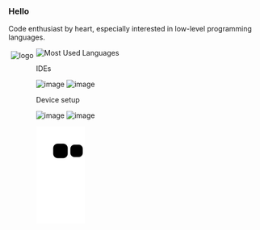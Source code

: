 ### Hello
Code enthusiast by heart, especially interested in low-level programming languages. 

![Most Used Languages](https://github-readme-stats.vercel.app/api/top-langs/?username=niclaslind&theme=dark&layout=compact)
<img src="https://github-readme-stats.vercel.app/api?username=niclaslind&show_icons=true&theme=dark" alt="logo" height="160" align="left" style="margin: 5px; margin-bottom: 20px;" />


IDEs

![image](https://img.shields.io/badge/NeoVim-%2357A143.svg?&style=for-the-badge&logo=neovim&logoColor=white)
![image](https://img.shields.io/badge/Visual_Studio_Code-0078D4?style=for-the-badge&logo=visual%20studio%20code&logoColor=white)

Device setup

![image](https://img.shields.io/badge/Android-3DDC84?style=for-the-badge&logo=android&logoColor=white)
![image](https://img.shields.io/badge/Linux-FCC624?style=for-the-badge&logo=linux&logoColor=black)

![Snake animation](https://github.com/niclaslind/niclaslind/blob/output/github-contribution-grid-snake.svg)

<!--
**niclaslind/niclaslind** is a ✨ _special_ ✨ repository because its `README.md` (this file) appears on your GitHub profile.

Here are some ideas to get you started:

- 👯 I’m looking to collaborate on ...
- 🤔 I’m looking for help with ...
- 📫 How to reach me: ...
- 😄 Pronouns: ...
- ⚡ Fun fact: ...
-->
